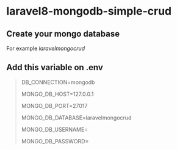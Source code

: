 # laravel8-mongodb-simple-crud

## Create your mongo database
<p>For example <i>laravelmongocrud</i></p>

## Add this variable on .env
> DB_CONNECTION=mongodb
>
> MONGO_DB_HOST=127.0.0.1
>
> MONGO_DB_PORT=27017
>
> MONGO_DB_DATABASE=laravelmongocrud
>
> MONGO_DB_USERNAME=
>
> MONGO_DB_PASSWORD=
